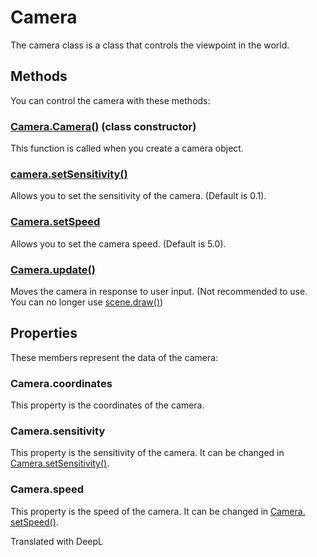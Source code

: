 # Camera

The camera class is a class that controls the viewpoint in the world.

## Methods

You can control the camera with these methods:

### [Camera.Camera()](/lib/3d/constructor) (class constructor)

This function is called when you create a camera object.

### [camera.setSensitivity()](/lib/3d/camera/setsensitivity)

Allows you to set the sensitivity of the camera. (Default is 0.1).

### [Camera.setSpeed](/lib/3d/camera/setspeed)

Allows you to set the camera speed. (Default is 5.0).

### [Camera.update()](/lib/3d/camera/update)

Moves the camera in response to user input. (Not recommended to use. You can no longer use [scene.draw()](/lib/3d/scene/draw))

## Properties

These members represent the data of the camera:

### Camera.coordinates

This property is the coordinates of the camera.

### Camera.sensitivity

This property is the sensitivity of the camera. It can be changed in [Camera.setSensitivity()](/lib/3d/camera/setsensitivity).

### Camera.speed

This property is the speed of the camera. It can be changed in [Camera. setSpeed()](/lib/3d/camera/setspeed).

Translated with DeepL
